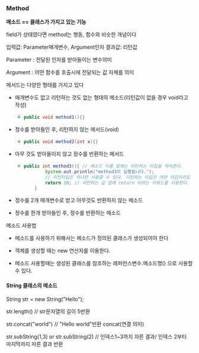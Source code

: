###  Method

**메소드 == 클래스가 가지고 있는 기능**

field가 상태였다면 method는 행동, 함수와 비슷한 개념이다

입력값: Parameter매개변수, Argument인자 결과값: 리턴값

Parameter :  전달된 인자를 받아들이는 변수의미

Argument : 어떤 함수를 호출시에 전달되는 값 자체를 의미

메서드는 다양한 형태를 가지고 있다

- 매개변수도 없고 리턴하는 것도 없는 형태의 메소드(리턴값이 없을 경우 void라고 작성)

  - ```java
    public void method1(){}
    ```

- 정수를 받아들인 후, 리턴하지 않는 메서드(void)

  - ```java
    public void method2(int x){}
    ```

- 아무 것도 받아들이지 않고 정수를 반환하는 메서드

  - ```java
    public int method3(){ // 메소드 이름 앞에는 리턴하는 타입을 적어준다.
            System.out.println("method3이 실행됩니다.");
    		// 리턴타입은 하나만 사용할 수 있다. 리턴하는 타입은 어떤 타입이라도 상관없다.
            return 10; // 리턴하는 값 앞에 return 이라는 키워드를 사용한다.
        }
    ```

- 정수를 2개 매개변수로 받고 아무것도 반환하지 않는 메소드
- 정수를 한개 받아들인 후, 정수를 반환하는 메소드

메소드 사용법

- 메소드를 사용하기 위해서는 메소드가 정의된 클래스가 생성되어야 한다

- 객체를 생성할 때는 new 연산자를 이용한다.

- 메소드 사용할때는 생성된 클래스를 참조하는 레퍼런스변수.메소드명() 으로 사용할 수 있다.

  

####  String 클래스의 메소드

String str = new String("Hello");

str.length() // str문자열의 길이  5반환

str.concat("world") // "Hello world"반환 concat(연결 의미)

str.subString(1,3) or str.subString(2) // 인덱스1~3까지 자른 결과/ 인덱스 2부터 마지막까지 자른 결과 반환



